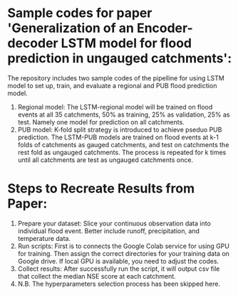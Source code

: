 # Sample codes for paper 'Generalization of an Encoder-decoder LSTM model for flood prediction in ungauged catchments':
The repository includes two sample codes of the pipelline for using LSTM model to set up, train, and evaluate a regional and PUB flood prediction model.
1) Regional model: The LSTM-regional model will be trained on flood events at all 35 catchments, 50% as training, 25% as validation, 25% as test. Namely one model for prediction on all catchments.
2) PUB model: K-fold split strategy is introduced to achieve pseduo PUB prediction. The LSTM-PUB models are trained on flood events at k-1 folds of catchments as gauged catchments, and test on catchments the rest fold as ungauged catchments. The process is repeated for k times until all catchments are test as ungauged catchments once.

# Steps to Recreate Results from Paper:
1) Prepare your dataset: Slice your continuous observation data into individual flood event. Better include runoff, precipitation, and temperature data.
2) Run scripts: First is to connects the Google Colab service for using GPU for training. Then assign the correct directories for your training data on Google drive. If local GPU is available, you need to adjust the codes. 
3) Collect results: After successfully run the script, it will output csv file that collect the median NSE score at each catchment.
4) N.B. The hyperparameters selection process has been skipped here.
